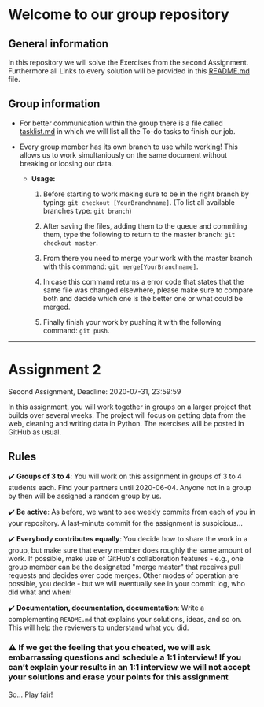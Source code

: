 # Welcome to our group repository

## General information

In this repository we will solve the Exercises from the second Assignment.
Furthermore all Links to every solution will be provided in this [README.md](./README.md) file.

## Group information

* For better communication within the group there is a file called [tasklist.md](./tasklist.md) in which we will list all the To-do tasks to finish our job.

* Every group member has its own branch to use while working! This allows us to work simultaniously on the same document without breaking or loosing our data.
  * **Usage:**
    1. Before starting to work making sure to be in the right branch by typing: `git checkout [YourBranchname]`. (To list all available branches type: `git branch`)

    2. After saving the files, adding them to the queue and commiting them, type the following to return to the master branch: `git checkout master`.

    3. From there you need to merge your work with the master branch with this command: `git merge[YourBranchname]`.

    4. In case this command returns a error code that states that the same file was changed elsewhere, please make sure to compare both and decide which one is the better one or what could be merged.

    5. Finally finish your work by pushing it with the following command: `git push`.

___

# Assignment 2

Second Assignment, Deadline: 2020-07-31, 23:59:59

In this assignment, you will work together in groups on a larger project that builds over several weeks.
The project will focus on getting data from the web, cleaning and writing data in Python.
The exercises will be posted in GitHub as usual.

## Rules

:heavy_check_mark: **Groups of 3 to 4**: You will work on this assignment in groups of 3 to 4 students each. Find your partners until 2020-06-04. Anyone not in a group by then will be assigned a random group by us.

:heavy_check_mark: **Be active**: As before, we want to see weekly commits from each of you in your repository. A last-minute commit for the assignment is suspicious...

:heavy_check_mark: **Everybody contributes equally**: You decide how to share the work in a group, but make sure that every member does roughly the same amount of work. If possible, make use of GitHub's collaboration features - e.g., one group member can be the designated "merge master" that receives pull requests and decides over code merges. Other modes of operation are possible, you decide - but we will eventually see in your commit log, who did what and when!

:heavy_check_mark: **Documentation, documentation, documentation**: Write a complementing `README.md` that explains your solutions, ideas, and so on. This will help the reviewers to understand what you did.

### :warning: If we get the feeling that you cheated, we will ask embarrassing questions and schedule a 1:1 interview! If you can’t explain your results in an 1:1 interview we will not accept your solutions and erase your points for this assignment

So... Play fair!
